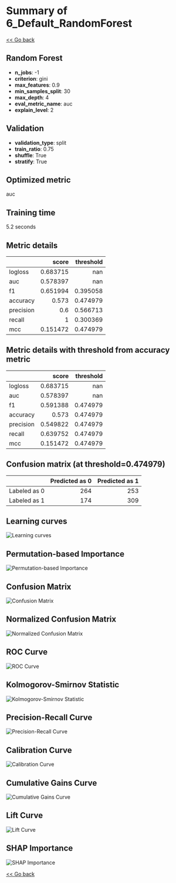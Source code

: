 # Summary of 6_Default_RandomForest

[<< Go back](../README.md)

## Random Forest

- **n_jobs**: -1
- **criterion**: gini
- **max_features**: 0.9
- **min_samples_split**: 30
- **max_depth**: 4
- **eval_metric_name**: auc
- **explain_level**: 2

## Validation

- **validation_type**: split
- **train_ratio**: 0.75
- **shuffle**: True
- **stratify**: True

## Optimized metric

auc

## Training time

5.2 seconds

## Metric details

|           |    score |   threshold |
|:----------|---------:|------------:|
| logloss   | 0.683715 |  nan        |
| auc       | 0.578397 |  nan        |
| f1        | 0.651994 |    0.395058 |
| accuracy  | 0.573    |    0.474979 |
| precision | 0.6      |    0.566713 |
| recall    | 1        |    0.300369 |
| mcc       | 0.151472 |    0.474979 |

## Metric details with threshold from accuracy metric

|           |    score |   threshold |
|:----------|---------:|------------:|
| logloss   | 0.683715 |  nan        |
| auc       | 0.578397 |  nan        |
| f1        | 0.591388 |    0.474979 |
| accuracy  | 0.573    |    0.474979 |
| precision | 0.549822 |    0.474979 |
| recall    | 0.639752 |    0.474979 |
| mcc       | 0.151472 |    0.474979 |

## Confusion matrix (at threshold=0.474979)

|              |   Predicted as 0 |   Predicted as 1 |
|:-------------|-----------------:|-----------------:|
| Labeled as 0 |              264 |              253 |
| Labeled as 1 |              174 |              309 |

## Learning curves

![Learning curves](learning_curves.png)

## Permutation-based Importance

![Permutation-based Importance](permutation_importance.png)

## Confusion Matrix

![Confusion Matrix](confusion_matrix.png)

## Normalized Confusion Matrix

![Normalized Confusion Matrix](confusion_matrix_normalized.png)

## ROC Curve

![ROC Curve](roc_curve.png)

## Kolmogorov-Smirnov Statistic

![Kolmogorov-Smirnov Statistic](ks_statistic.png)

## Precision-Recall Curve

![Precision-Recall Curve](precision_recall_curve.png)

## Calibration Curve

![Calibration Curve](calibration_curve_curve.png)

## Cumulative Gains Curve

![Cumulative Gains Curve](cumulative_gains_curve.png)

## Lift Curve

![Lift Curve](lift_curve.png)

## SHAP Importance

![SHAP Importance](shap_importance.png)

[<< Go back](../README.md)
